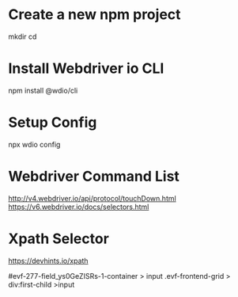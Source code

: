 


Create a new npm project 
=========================
mkdir <projectname>
cd <projectname>

Install Webdriver io CLI
=========================
npm install @wdio/cli

Setup Config
=============
npx wdio config


Webdriver Command List
=======================
http://v4.webdriver.io/api/protocol/touchDown.html
https://v6.webdriver.io/docs/selectors.html


Xpath Selector
==============
https://devhints.io/xpath

#evf-277-field_ys0GeZISRs-1-container > input
.evf-frontend-grid > div:first-child >input
